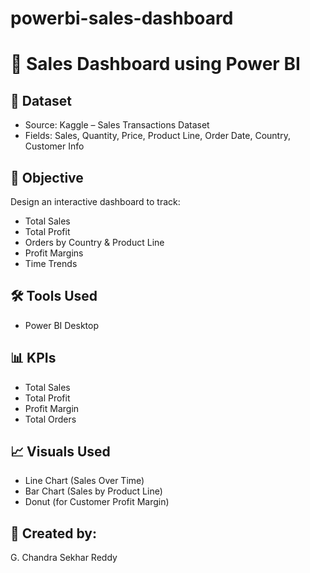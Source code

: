 # powerbi-sales-dashboard
# 💼 Sales Dashboard using Power BI

## 📁 Dataset
- Source: Kaggle – Sales Transactions Dataset
- Fields: Sales, Quantity, Price, Product Line, Order Date, Country, Customer Info

## 🎯 Objective
Design an interactive dashboard to track:
- Total Sales
- Total Profit
- Orders by Country & Product Line
- Profit Margins
- Time Trends

## 🛠 Tools Used
- Power BI Desktop

## 📊 KPIs
- Total Sales
- Total Profit
- Profit Margin
- Total Orders

## 📈 Visuals Used
- Line Chart (Sales Over Time)
- Bar Chart (Sales by Product Line)
- Donut (for Customer Profit Margin)


## 👤 Created by:
G. Chandra Sekhar Reddy
